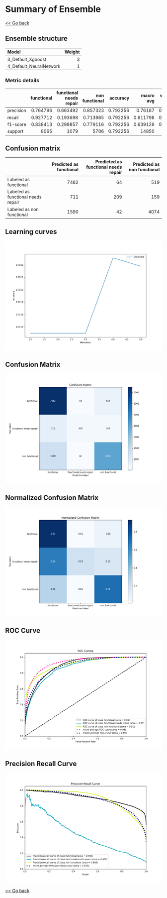 # Summary of Ensemble

[<< Go back](../README.md)


## Ensemble structure
| Model                   |   Weight |
|:------------------------|---------:|
| 3_Default_Xgboost       |        3 |
| 4_Default_NeuralNetwork |        1 |

### Metric details
|           |   functional |   functional needs repair |   non functional |   accuracy |    macro avg |   weighted avg |   logloss |
|:----------|-------------:|--------------------------:|-----------------:|-----------:|-------------:|---------------:|----------:|
| precision |     0.764796 |                  0.663492 |         0.857323 |   0.792256 |     0.76187  |       0.792988 |  0.508902 |
| recall    |     0.927712 |                  0.193698 |         0.713985 |   0.792256 |     0.611798 |       0.792256 |  0.508902 |
| f1-score  |     0.838413 |                  0.299857 |         0.779116 |   0.792256 |     0.639129 |       0.776497 |  0.508902 |
| support   |  8065        |               1079        |      5706        |   0.792256 | 14850        |   14850        |  0.508902 |


## Confusion matrix
|                                    |   Predicted as functional |   Predicted as functional needs repair |   Predicted as non functional |
|:-----------------------------------|--------------------------:|---------------------------------------:|------------------------------:|
| Labeled as functional              |                      7482 |                                     64 |                           519 |
| Labeled as functional needs repair |                       711 |                                    209 |                           159 |
| Labeled as non functional          |                      1590 |                                     42 |                          4074 |

## Learning curves
![Learning curves](learning_curves.png)
## Confusion Matrix

![Confusion Matrix](confusion_matrix.png)


## Normalized Confusion Matrix

![Normalized Confusion Matrix](confusion_matrix_normalized.png)


## ROC Curve

![ROC Curve](roc_curve.png)


## Precision Recall Curve

![Precision Recall Curve](precision_recall_curve.png)



[<< Go back](../README.md)
